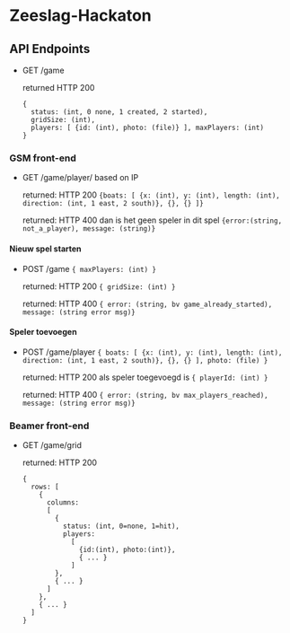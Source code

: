 # Zeeslag-Hackaton

## API Endpoints

- GET /game

  returned HTTP 200 
  
  ```
  {
    status: (int, 0 none, 1 created, 2 started), 
    gridSize: (int), 
    players: [ {id: (int), photo: (file)} ], maxPlayers: (int) 
  }
  ```

### GSM front-end

- GET /game/player/ based on IP 

  returned: HTTP 200 `{boats: [ {x: (int), y: (int), length: (int), direction: (int, 1 east, 2 south)}, {}, {} ]}`
  
  returned: HTTP 400 dan is het geen speler in dit spel `{error:(string, not_a_player), message: (string)}`

#### Nieuw spel starten

- POST /game `{ maxPlayers: (int) }`

  returned: HTTP 200 `{ gridSize: (int) }` 
  
  returned: HTTP 400 `{ error: (string, bv game_already_started), message: (string error msg)}`
  
#### Speler toevoegen

- POST /game/player `{ boats: [ {x: (int), y: (int), length: (int), direction: (int, 1 east, 2 south)}, {}, {} ], photo: (file) }`

  returned: HTTP 200 als speler toegevoegd is `{ playerId: (int) }`
  
  returned: HTTP 400 `{ error: (string, bv max_players_reached), message: (string error msg)}`
  
### Beamer front-end
  
- GET /game/grid

  returned: HTTP 200 
  
  ```
  { 
    rows: [ 
      { 
        columns: 
        [ 
          { 
            status: (int, 0=none, 1=hit), 
            players: 
              [
                {id:(int), photo:(int)},
                { ... }
              ] 
          },
          { ... }
        ] 
      }, 
      { ... }
    ] 
  }
  ```
